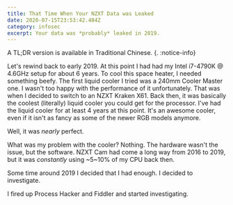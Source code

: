 ```yaml
---
title: That Time When Your NZXT Data was Leaked
date: 2020-07-15T23:53:42.484Z
category: infosec
excerpt: Your data was *probably* leaked in 2019.
---
```


A TL;DR version is available in Traditional Chinese.
{. :notice-info}

Let's rewind back to early 2019. At this point I had had my Intel i7-4790K @ 4.6GHz setup for about 6 years. To cool this space heater, I needed something beefy. The first liquid cooler I tried was a 240mm Cooler Master one. I wasn't too happy with the performance of it unfortunately. That was when I decided to switch to an NZXT Kraken X61. Back then, it was basically the coolest (literally) liquid cooler you could get for the processor. I've had the liquid cooler for at least 4 years at this point. It's an awesome cooler, even if it isn't as fancy as some of the newer RGB models anymore.

Well, it was *nearly* perfect.

What was my problem with the cooler? Nothing. The hardware wasn't the issue, but the software. NZXT Cam had come a long way from 2016 to 2019, but it was *constantly* using ~5~10% of my CPU back then. 

Some time around 2019 I decided that I had enough. I decided to investigate.

I fired up Process Hacker and Fiddler and started investigating. 